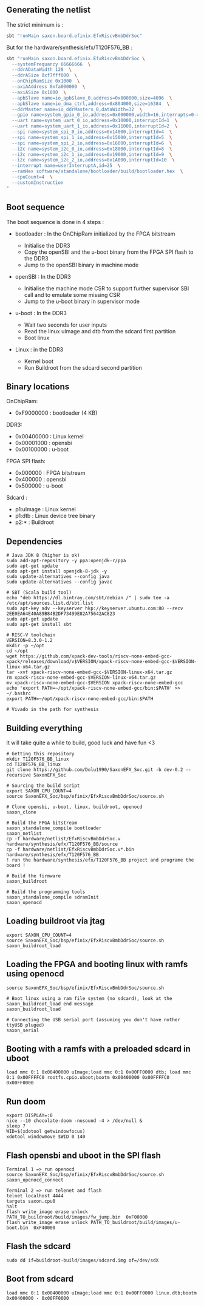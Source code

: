 ## Generating the netlist

The strict minimum is :

```sh
sbt "runMain saxon.board.efinix.EfxRiscvBmbDdrSoc"
```

But for the hardware/synthesis/efx/T120F576_BB : 

```sh
sbt "runMain saxon.board.efinix.EfxRiscvBmbDdrSoc \
  --systemFrequancy 66666666  \
  --ddrADataWidth 128  \
  --ddrASize 0xf7fff000  \
  --onChipRamSize 0x1000  \
  --axiAAddress 0xfa000000  \
  --axiASize 0x1000  \
  --apbSlave name=io_apbSlave_0,address=0x800000,size=4096  \
  --apbSlave name=io_dma_ctrl,address=0x804000,size=16384  \
  --ddrMaster name=io_ddrMasters_0,dataWidth=32  \
  --gpio name=system_gpio_0_io,address=0x000000,width=16,interrupts=0->12/1->13  \
  --uart name=system_uart_0_io,address=0x10000,interruptId=1  \
  --uart name=system_uart_1_io,address=0x11000,interruptId=2  \
  --spi name=system_spi_0_io,address=0x14000,interruptId=4  \
  --spi name=system_spi_1_io,address=0x15000,interruptId=5  \
  --spi name=system_spi_2_io,address=0x16000,interruptId=6  \
  --i2c name=system_i2c_0_io,address=0x18000,interruptId=8  \
  --i2c name=system_i2c_1_io,address=0x19000,interruptId=9  \
  --i2c name=system_i2c_2_io,address=0x1A000,interruptId=10  \
  --interrupt name=userInterruptA,id=25  \
  --ramHex software/standalone/bootloader/build/bootloader.hex  \
  --cpuCount=4  \
  --customInstruction
"
```

## Boot sequence

The boot sequence is done in 4 steps :

* bootloader : In the OnChipRam initialized by the FPGA bitstream
  * Initialise the DDR3
  * Copy the openSBI and the u-boot binary from the FPGA SPI flash to the DDR3
  * Jump to the openSBI binary in machine mode

* openSBI : In the DDR3
  * Initialise the machine mode CSR to support further supervisor SBI call and to emulate some missing CSR
  * Jump to the u-boot binary in supervisor mode

* u-boot : In the DDR3
  * Wait two seconds for user inputs
  * Read the linux uImage and dtb from the sdcard first partition
  * Boot linux

* Linux : in the DDR3
  * Kernel boot
  * Run Buildroot from the sdcard second partition

## Binary locations

OnChipRam:
- 0xF9000000 : bootloader (4 KB)

DDR3:
- 0x00400000 : Linux kernel
- 0x00001000 : opensbi
- 0x00100000 : u-boot

FPGA SPI flash:
- 0x000000   : FPGA bitstream
- 0x400000   : opensbi
- 0x500000   : u-boot

Sdcard :
- p1:uImage  : Linux kernel
- p1:dtb     : Linux device tree binary
- p2:*       : Buildroot

## Dependencies

```
# Java JDK 8 (higher is ok)
sudo add-apt-repository -y ppa:openjdk-r/ppa
sudo apt-get update
sudo apt-get install openjdk-8-jdk -y
sudo update-alternatives --config java
sudo update-alternatives --config javac

# SBT (Scala build tool)
echo "deb https://dl.bintray.com/sbt/debian /" | sudo tee -a /etc/apt/sources.list.d/sbt.list
sudo apt-key adv --keyserver hkp://keyserver.ubuntu.com:80 --recv 2EE0EA64E40A89B84B2DF73499E82A75642AC823
sudo apt-get update
sudo apt-get install sbt

# RISC-V toolchain
VERSION=8.3.0-1.2
mkdir -p ~/opt
cd ~/opt
wget https://github.com/xpack-dev-tools/riscv-none-embed-gcc-xpack/releases/download/v$VERSION/xpack-riscv-none-embed-gcc-$VERSION-linux-x64.tar.gz
tar -xvf xpack-riscv-none-embed-gcc-$VERSION-linux-x64.tar.gz
rm xpack-riscv-none-embed-gcc-$VERSION-linux-x64.tar.gz
mv xpack-riscv-none-embed-gcc-$VERSION xpack-riscv-none-embed-gcc
echo 'export PATH=~/opt/xpack-riscv-none-embed-gcc/bin:$PATH' >> ~/.bashrc
export PATH=~/opt/xpack-riscv-none-embed-gcc/bin:$PATH

# Vivado in the path for synthesis
```

## Building everything

It will take quite a while to build, good luck and have fun <3

```
# Getting this repository
mkdir T120F576_BB_linux
cd T120F576_BB_linux
git clone https://github.com/Dolu1990/SaxonEFX_Soc.git -b dev-0.2 --recursive SaxonEFX_Soc

# Sourcing the build script
export SAXON_CPU_COUNT=4
source SaxonEFX_Soc/bsp/efinix/EfxRiscvBmbDdrSoc/source.sh

# Clone opensbi, u-boot, linux, buildroot, openocd
saxon_clone

# Build the FPGA bitstream
saxon_standalone_compile bootloader
saxon_netlist
cp -f hardware/netlist/EfxRiscvBmbDdrSoc.v hardware/synthesis/efx/T120F576_BB/source
cp -f hardware/netlist/EfxRiscvBmbDdrSoc.v*.bin hardware/synthesis/efx/T120F576_BB
! run the hardware/synthesis/efx/T120F576_BB project and programe the board !

# Build the firmware
saxon_buildroot

# Build the programming tools
saxon_standalone_compile sdramInit
saxon_openocd
```

## Loading buildroot via jtag

```
export SAXON_CPU_COUNT=4
source SaxonEFX_Soc/bsp/efinix/EfxRiscvBmbDdrSoc/source.sh
saxon_buildroot_load
```


## Loading the FPGA and booting linux with ramfs using openocd

```
source SaxonEFX_Soc/bsp/efinix/EfxRiscvBmbDdrSoc/source.sh

# Boot linux using a ram file system (no sdcard), look at the saxon_buildroot_load end message
saxon_buildroot_load

# Connecting the USB serial port (assuming you don't have nother ttyUSB pluged)
saxon_serial
```

## Booting with a ramfs with a preloaded sdcard in uboot

```
load mmc 0:1 0x00400000 uImage;load mmc 0:1 0x00FF0000 dtb; load mmc 0:1 0x00FFFFC0 rootfs.cpio.uboot;bootm 0x00400000 0x00FFFFC0 0x00FF0000
```

## Run doom

```
export DISPLAY=:0
nice --10 chocolate-doom -nosound -4 > /dev/null &
sleep 7
WID=$(xdotool getwindowfocus)
xdotool windowmove $WID 0 140
```

## Flash opensbi and uboot in the SPI flash

```
Terminal 1 => run openocd
source SaxonEFX_Soc/bsp/efinix/EfxRiscvBmbDdrSoc/source.sh
saxon_openocd_connect

Terminal 2 => run telenet and flash
telnet localhost 4444
targets saxon.cpu0   
halt
flash write_image erase unlock PATH_TO_buildroot/build/images/fw_jump.bin  0xF00000
flash write_image erase unlock PATH_TO_buildroot/build/images/u-boot.bin  0xF40000
```

## Flash the sdcard

```
sudo dd if=buildroot-build/images/sdcard.img of=/dev/sdX
```

## Boot from sdcard

```
load mmc 0:1 0x00400000 uImage;load mmc 0:1 0x00FF0000 linux.dtb;bootm 0x00400000 - 0x00FF0000
```